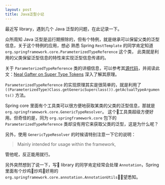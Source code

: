 ```yaml
---
layout: post
title: Java泛型小记
---
```


最近写 library，遇到几个 Java 泛型的问题，在此记录一下。


众所周知 Java 泛型是运行期擦除的，但有个特例，就是继承可以保留父类的泛型信息，关于这个特例的应用，想必
熟悉 Spring `RestTemplate` 的同学肯定知道 `org.springframework.core.ParameterizedTypeReference` 这个类，
此类就是利用的父类保留泛型信息的特性来实现泛型信息传递的。


关于 `ParameterizedTypeReference` 类的详细信息，可以参考其[源代码](https://github.com/spring-projects/spring-framework/blob/master/spring-core/src/main/java/org/springframework/core/ParameterizedTypeReference.java)，并阅读此文：[Neal Gafter on Super Type Tokens](http://gafter.blogspot.nl/2006/12/。super-type-tokens.html) 深入了解其原理。


`ParameterizedTypeReference` 的实现原理其实是很简单的，就是利用了 `((ParameterizedType)Class.getGenericSuperclass()).getActualTypeArguments()` 方法。


Spring core 里面有个工具类可以很方便地获取某类的父类的泛型信息，那就是 `org.springframework.core.GenericTypeResolver`。
这个工具类超级方便好用。但奇怪的是，同为 `org.springframework.core` 包下的 `ParameterizedTypeReference` 类却没有用它来获取父类的泛型，这是为什么呢？


另外，使用 `GenericTypeResolver` 的时候请特别注意一下它的说明：

> Mainly intended for usage within the framework, 


管他呢，反正能用就行。


另外突然想到了说一下，写 library 的同学肯定经常会处理 `Annotation`，Spring 里面有个炒鸡炒鸡好用的 `org.springframework.core.annotation.AnnotationUtils`，望悉知。

